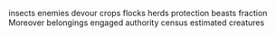 insects
enemies
devour
crops
flocks
herds
protection
beasts
fraction
Moreover
belongings
engaged
authority
census
estimated
creatures
